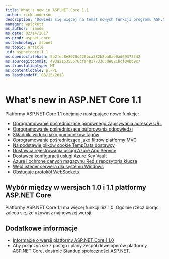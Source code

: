 ```yaml
---
title: What's new in ASP.NET Core 1.1
author: rick-anderson
description: "Dowiedz się więcej na temat nowych funkcji programu ASP.NET Core 1.1."
manager: wpickett
ms.author: riande
ms.date: 02/14/2017
ms.prod: aspnet-core
ms.technology: aspnet
ms.topic: article
uid: aspnetcore-1.1
ms.openlocfilehash: 5b2fec8e8028c426bca282b8ba0ae0ad69373342
ms.sourcegitcommit: 493a215355576cfa481773365de021bcf04bb9c7
ms.translationtype: MT
ms.contentlocale: pl-PL
ms.lasthandoff: 03/15/2018
---
```

# <a name="whats-new-in-aspnet-core-11"></a>What's new in ASP.NET Core 1.1

Platformy ASP.NET Core 1.1 obejmuje następujące nowe funkcje:

- [Oprogramowanie pośredniczące ponownego zapisywania adresów URL](xref:fundamentals/url-rewriting)
- [Oprogramowanie pośredniczące buforowania odpowiedzi](xref:performance/caching/middleware)
- [Składniki widoku jako pomocników tagów](xref:mvc/views/view-components#invoking-a-view-component-as-a-tag-helper)
- [Oprogramowanie pośredniczące jako filtrów platformy MVC](xref:mvc/controllers/filters#using-middleware-in-the-filter-pipeline)
- [Na podstawie plików cookie TempData dostawcy](xref:fundamentals/app-state#tempdata)
- [Dostawca rejestrowania usługi Azure App Service](xref:fundamentals/logging/index#appservice)
- [Dostawca konfiguracji usługi Azure Key Vault](xref:security/key-vault-configuration)
- [Azure i ochronę danych magazynu Redis repozytoria klucza](xref:security/data-protection/implementation/key-storage-providers#azure-and-redis)
- [WebListener serwera dla systemu Windows](xref:fundamentals/servers/weblistener)
- [Obsługuje protokół WebSockets](xref:fundamentals/websockets)

## <a name="choosing-between-versions-10-and-11-of-aspnet-core"></a>Wybór między w wersjach 1.0 i 1.1 platformy ASP.NET Core

Platformy ASP.NET Core 1.1 ma więcej funkcji niż 1,0. Ogólnie rzecz biorąc zaleca się, że używasz najnowszej wersji.

## <a name="additional-information"></a>Dodatkowe informacje

- [Informacje o wersji platformy ASP.NET Core 1.1.0](https://github.com/aspnet/Home/releases/tag/1.1.0)
- Aby połączyć się z postęp i plany zespół deweloperów platformy ASP.NET Core, dostroić [Standup społeczności ASP.NET](https://live.asp.net/).
